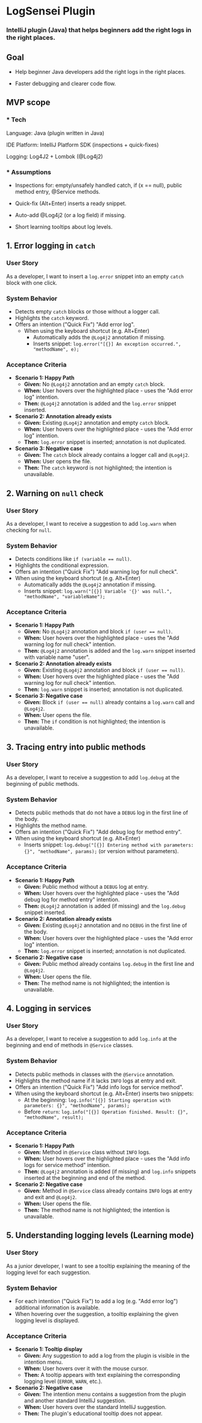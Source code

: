 # LogSensei Plugin

### IntelliJ plugin (Java) that helps beginners add the right logs in the right places. 

## Goal

- Help beginner Java developers add the right logs in the right places.

- Faster debugging and clearer code flow.

## MVP scope


### * Tech

Language: Java (plugin written in Java)

IDE Platform: IntelliJ Platform SDK (inspections + quick-fixes)

Logging: Log4J2 + Lombok (@Log4j2)


### * Assumptions

- Inspections for: empty/unsafely handled catch, if (x == null), public method entry, @Service methods.

- Quick-fix (Alt+Enter) inserts a ready snippet.

- Auto-add @Log4j2 (or a log field) if missing.

- Short learning tooltips about log levels.


## 1. Error logging in `catch`

### User Story

As a developer, I want to insert a `log.error` snippet into an empty `catch` block with one click.

### System Behavior

- Detects empty `catch` blocks or those without a logger call.
- Highlights the `catch` keyword.
- Offers an intention ("Quick Fix") "Add error log".
    - When using the keyboard shortcut (e.g. Alt+Enter)
        - Automatically adds the `@Log4j2` annotation if missing.
        - Inserts snippet: `log.error("[{}] An exception occurred.", "methodName", e);`

### Acceptance Criteria

- **Scenario 1: Happy Path**
    - **Given:** No `@Log4j2` annotation and an empty `catch` block.
    - **When:** User hovers over the highlighted place - uses the "Add error log" intention.
    - **Then:** `@Log4j2` annotation is added and the `log.error` snippet inserted.
- **Scenario 2: Annotation already exists**
    - **Given:** Existing `@Log4j2` annotation and empty `catch` block.
    - **When:** User hovers over the highlighted place - uses the "Add error log" intention.
    - **Then:** `log.error` snippet is inserted; annotation is not duplicated.
- **Scenario 3: Negative case**
    - **Given:** The `catch` block already contains a logger call and `@Log4j2`.
    - **When:** User opens the file.
    - **Then:** The `catch` keyword is not highlighted; the intention is unavailable.

## 2. Warning on `null` check

### User Story

As a developer, I want to receive a suggestion to add `log.warn` when checking for `null`.

### System Behavior

- Detects conditions like `if (variable == null)`.
- Highlights the conditional expression.
- Offers an intention ("Quick Fix") "Add warning log for null check".
- When using the keyboard shortcut (e.g. Alt+Enter)
    - Automatically adds the `@Log4j2` annotation if missing.
    - Inserts snippet: `log.warn("[{}] Variable '{}' was null.", "methodName", "variableName");`

### Acceptance Criteria

- **Scenario 1: Happy Path**
    - **Given:** No `@Log4j2` annotation and block `if (user == null)`.
    - **When:** User hovers over the highlighted place - uses the "Add warning log for null check" intention.
    - **Then:** `@Log4j2` annotation is added and the `log.warn` snippet inserted with variable name "user".
- **Scenario 2: Annotation already exists**
    - **Given:** Existing `@Log4j2` annotation and block `if (user == null)`.
    - **When:** User hovers over the highlighted place - uses the "Add warning log for null check" intention.
    - **Then:** `log.warn` snippet is inserted; annotation is not duplicated.
- **Scenario 3: Negative case**
    - **Given:** Block `if (user == null)` already contains a `log.warn` call and `@Log4j2`.
    - **When:** User opens the file.
    - **Then:** The `if` condition is not highlighted; the intention is unavailable.

## 3. Tracing entry into public methods

### User Story

As a developer, I want to receive a suggestion to add `log.debug` at the beginning of public methods.

### System Behavior

- Detects public methods that do not have a `DEBUG` log in the first line of the body.
- Highlights the method name.
- Offers an intention ("Quick Fix") "Add debug log for method entry".
- When using the keyboard shortcut (e.g. Alt+Enter)
    - Inserts snippet: `log.debug("[{}] Entering method with parameters: {}", "methodName", params);` (or version without parameters).

### Acceptance Criteria

- **Scenario 1: Happy Path**
    - **Given:** Public method without a `DEBUG` log at entry.
    - **When:** User hovers over the highlighted place - uses the "Add debug log for method entry" intention.
    - **Then:** `@Log4j2` annotation is added (if missing) and the `log.debug` snippet inserted.
- **Scenario 2: Annotation already exists**
    - **Given:** Existing `@Log4j2` annotation and no `DEBUG` in the first line of the body.
    - **When:** User hovers over the highlighted place - uses the "Add error log" intention.
    - **Then:** `log.error` snippet is inserted; annotation is not duplicated.
- **Scenario 2: Negative case**
    - **Given:** Public method already contains `log.debug` in the first line and `@Log4j2`.
    - **When:** User opens the file.
    - **Then:** The method name is not highlighted; the intention is unavailable.

## 4. Logging in services

### User Story

As a developer, I want to receive a suggestion to add `log.info` at the beginning and end of methods in `@Service` classes.

### System Behavior

- Detects public methods in classes with the `@Service` annotation.
- Highlights the method name if it lacks `INFO` logs at entry and exit.
- Offers an intention ("Quick Fix") "Add info logs for service method".
- When using the keyboard shortcut (e.g. Alt+Enter) inserts two snippets:
    - At the beginning: `log.info("[{}] Starting operation with parameters: {}", "methodName", params);`
    - Before `return`: `log.info("[{}] Operation finished. Result: {}", "methodName", result);`

### Acceptance Criteria

- **Scenario 1: Happy Path**
    - **Given:** Method in `@Service` class without `INFO` logs.
    - **When:** User hovers over the highlighted place - uses the "Add info logs for service method" intention.
    - **Then:** `@Log4j2` annotation is added (if missing) and `log.info` snippets inserted at the beginning and end of the method.
- **Scenario 2: Negative case**
    - **Given:** Method in `@Service` class already contains `INFO` logs at entry and exit and `@Log4j2`.
    - **When:** User opens the file.
    - **Then:** The method name is not highlighted; the intention is unavailable.

## 5. Understanding logging levels (Learning mode)

### User Story

As a junior developer, I want to see a tooltip explaining the meaning of the logging level for each suggestion.

### System Behavior

- For each intention ("Quick Fix") to add a log (e.g. "Add error log") additional information is available.
- When hovering over the suggestion, a tooltip explaining the given logging level is displayed.

### Acceptance Criteria

- **Scenario 1: Tooltip display**
    - **Given:** Any suggestion to add a log from the plugin is visible in the intention menu.
    - **When:** User hovers over it with the mouse cursor.
    - **Then:** A tooltip appears with text explaining the corresponding logging level (`ERROR`, `WARN`, etc.).
- **Scenario 2: Negative case**
    - **Given:** The intention menu contains a suggestion from the plugin and another standard IntelliJ suggestion.
    - **When:** User hovers over the standard IntelliJ suggestion.
    - **Then:** The plugin's educational tooltip does not appear.